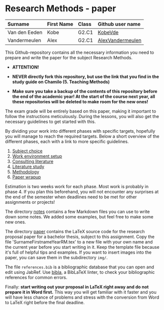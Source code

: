 # Research Methods - paper

| Surname      | First Name | Class     | Github user name                        |
| :----------- | :--------- | :-------- | :-------------------------------------- |
| Van den Eeden   | Kobe | G2.C1     | [KobeVde](https://github.com/KobeVde) |
| Vandermeulen     | Alex | G2.C1     | [AlexVandermeulen](https://github.com/AlexVandermeulen) |

This Github-repository contains all the necessary information you need to prepare and write the paper for the subject Research Methods.

- **ATTENTION!**

- **NEVER directly fork this repository, but use the link that you find in the study guide on Chamilo (5. Teaching Methods)**
- **Make sure you take a backup of the contents of this repository before the end of the academic year! At the start of the course next year, all these repositories will be deleted to make room for the new ones!**

The exam grade will be entirely based on this paper, making it important to follow the instructions meticulously. During the lessons, you will also get the necessary guidelines to get started with this.

By dividing your work into different phases with specific targets, hopefully you will manage to reach the required targets. Below a short overview of the different phases, each with a link to more specific guidelines.

1. [Subject choice](instructions/1-subject.md)
2. [Work environment setup](instructions/2-environment.md)
3. [Consulting literature](instructions/3-literature.md)
4. [Literature study](instructions/4-bibliography.md)
5. [Methodology](instructions/5-methodology.md)
6. [Paper wrapup](instructions/6-final.md)

Estimation is two weeks work for each phase. Most work is probably in phase 4. If you plan this beforehand, you will not encounter any surprises at the end of the semester when deadlines need to be met for other assignments or projects!

The directory [notes](notes/) contains a few Markdown files you can use to write down some notes. We added some examples, but feel free to make some new ones.

The directory [paper](paper/) contains the LaTeX source code for the research proposal paper for a bachelor thesis, subject to this assignment. Copy the file 'SurnameFirstnameYearRM.tex' to a new file with your own name and the current year before you start writing in it. Keep the template file because it's full of helpful tips and examples. If you want to insert images into the paper, you can save them in the subdirectory `img/`.

The file `references.bib` is a bibliographic database that you can open and edit using JabRef. Use [bibla](https://github.com/MrClassicT/bibla), a BibLaTeX linter, to check your bibliographic references for common errors.

Finally: **start writing out your proposal in LaTeX right away and do not prepare it in Word first.** This way you will get familiar with it faster and you will have less chance of problems and stress with the conversion from Word to LaTeX right before the final deadline.
